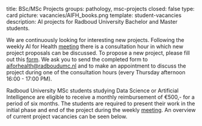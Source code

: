 title: BSc/MSc Projects 
groups: pathology, msc-projects
closed: false
type: card
picture: vacancies/AIFH_books.png
template: student-vacancies
description: AI projects for Radboud University Bachelor and Master students.

We are continuously looking for interesting new projects. Following the weekly AI for Health [meeting](https://www.ai-for-health.nl/meeting/) there is a consultation hour in which new project proposals can be discussed. To propose a new project, please fill out this [form](https://drive.google.com/file/d/1NNoRgsveqYtj1YI8HyRf_DWOqcSkWfWG/view?usp=sharing). We ask you to send the completed form to [aiforhealth@radboudumc.nl](mailto:aiforhealth@radboudumc.nl) and to make an appointment to discuss the project during one of the consultation hours (every Thursday afternoon 16:00 - 17:00 PM).

Radboud University MSc students studying Data Science or Artificial Intelligence are eligible to receive a monthly reimbursement of &euro;500,- for a period of six months. The students are required to present their work in the initial phase and end of the project during the weekly [meeting](https://www.ai-for-health.nl/meeting/). An overview of current project vacancies can be seen below. 
